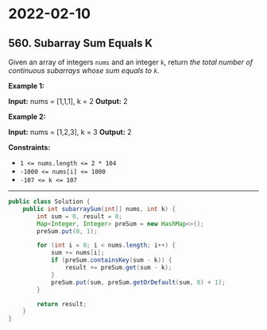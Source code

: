 # 2022-02-10

## 560. Subarray Sum Equals K

Given an array of integers `nums` and an integer `k`, return _the total number of continuous subarrays whose sum equals to `k`_.

**Example 1:**

**Input:** nums = \[1,1,1\], k = 2
**Output:** 2

**Example 2:**

**Input:** nums = \[1,2,3\], k = 3
**Output:** 2

**Constraints:**

- `1 <= nums.length <= 2 * 104`
- `-1000 <= nums[i] <= 1000`
- `-107 <= k <= 107`

---

```java
public class Solution {
    public int subarraySum(int[] nums, int k) {
        int sum = 0, result = 0;
        Map<Integer, Integer> preSum = new HashMap<>();
        preSum.put(0, 1);

        for (int i = 0; i < nums.length; i++) {
            sum += nums[i];
            if (preSum.containsKey(sum - k)) {
                result += preSum.get(sum - k);
            }
            preSum.put(sum, preSum.getOrDefault(sum, 0) + 1);
        }

        return result;
    }
}
```
